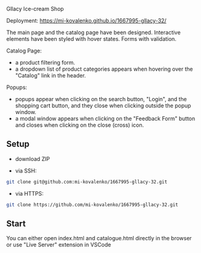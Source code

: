 Gllacy Ice-cream Shop

Deployment: https://mi-kovalenko.github.io/1667995-gllacy-32/

The main page and the catalog page have been designed.
Interactive elements have been styled with hover states.
Forms with validation.

Catalog Page:

- a product filtering form.
- a dropdown list of product categories appears when hovering over the "Catalog" link in the header.
  
Popups:

- popups appear when clicking on the search button, "Login", and the shopping cart button, and they close when clicking outside the popup window.
- a modal window appears when clicking on the "Feedback Form" button and closes when clicking on the close (cross) icon.

## Setup

- download ZIP  

- via SSH:

```bash
git clone git@github.com:mi-kovalenko/1667995-gllacy-32.git
```

- via HTTPS:

```bash
git clone https://github.com/mi-kovalenko/1667995-gllacy-32.git
```

## Start

You can either open index.html and catalogue.html directly in the browser or use "Live Server" extension in VSCode
